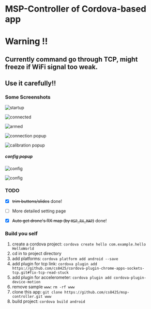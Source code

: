 # MSP-Controller of Cordova-based app

# Warning !!
## Currently command go through TCP, might freeze if WiFi signal too weak.
## Use it carefully!!

### Some Screenshots

![startup](https://raw.githubusercontent.com/cs8425/msp-controller/master/docs/screenshot001.png)

![connected](https://raw.githubusercontent.com/cs8425/msp-controller/master/docs/screenshot002.png)

![armed](https://raw.githubusercontent.com/cs8425/msp-controller/master/docs/screenshot003.png)

![connection popup](https://raw.githubusercontent.com/cs8425/msp-controller/master/docs/screenshot004.png)

![calibration popup](https://raw.githubusercontent.com/cs8425/msp-controller/master/docs/screenshot005.png)

##### config popup

![config](https://raw.githubusercontent.com/cs8425/msp-controller/master/docs/screenshot006.png)

![config](https://raw.githubusercontent.com/cs8425/msp-controller/master/docs/screenshot007.png)

### TODO
 - [x] <del>trim buttons/slides</del> done!
 - [ ] More detailed setting page
 - [x] <del>Auto get drone's RX map (by `MSP_RX_MAP`)</del> done!


### Build you self
1. create a cordova project: `cordova create hello com.example.hello HelloWorld`
2. cd in to project directory
3. add platforms: `cordova platform add android --save`
4. add plugin for tcp link: `cordova plugin add https://github.com/cs8425/cordova-plugin-chrome-apps-sockets-tcp.git#fix-tcp-read-stuck`
5. add plugin for accelerometer: `cordova plugin add cordova-plugin-device-motion`
6. remove sample `www`: `rm -rf www`
7. clone this app: `git clone https://github.com/cs8425/msp-controller.git www`
8. build project: `cordova build android`


